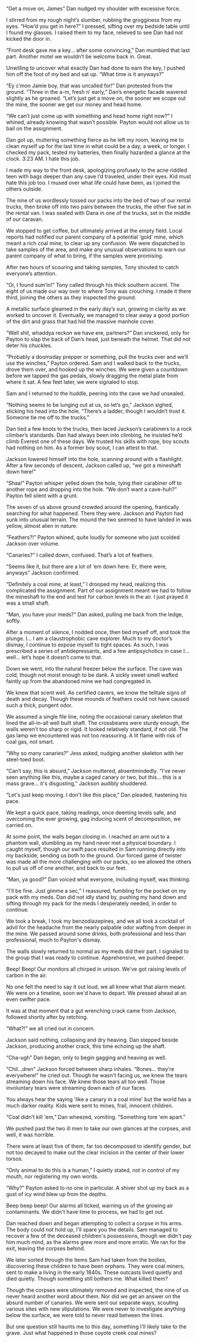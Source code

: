   “Get a move on, James” Dan nudged my shoulder with excessive force.

  I stirred from my rough night’s slumber, rubbing the grogginess from my eyes. “How’d you get in here?” I pressed, sifting over my bedside table until I found my glasses. I raised them to my face, relieved to see Dan had not kicked the door in.

  “Front desk gave me a key… after some convincing,” Dan mumbled that last part. Another motel we wouldn’t be welcome back in. Great. 

  Unwilling to uncover what exactly Dan had done to earn the key, I pushed him off the foot of my bed and sat up. “What time is it anyways?”

  “Ey c’mon Jamie boy, that was uncalled for!” Dan protested from the ground. “Three in the a-m, fresh n’ early,” Dan’s energetic facade wavered slightly as he groaned. “Let’s just get a move on, the sooner we scope out the mine, the sooner we get our money and head home. 

  “We can’t just come up with something and head home right now?” I whined, already knowing that wasn’t possible. Payton would not allow us to bail on the assignment.

  Dan got up, muttering something fierce as he left my room, leaving me to clean myself up for the last time in what could be a day, a week, or longer.  I checked my pack, tested my batteries, then finally hazarded a glance at the clock. 3:23 AM. I hate this job.

  I made my way to the front desk, apologizing profusely to the acne riddled teen with bags deeper than any cave I’d traveled, under their eyes. Kid must hate this job too.   I mused over what life could have been, as I joined the others outside.

  The nine of us wordlessly tossed our packs into the bed of two of our rental trucks, then broke off into two pairs between the trucks, the other five sat in the rental van. I was seated with Dana in one of the trucks, set in the middle of our caravan.

  We stopped to get coffee, but ultimately arrived at the empty field. Local reports had notified our parent company of a potential ‘gold’ mine, which meant a rich coal mine, to clear up any confusion. We were dispatched to take samples of the area, and make any unusual observations to warn our parent company of what to bring, if the samples were promising.

  After two hours of scouring and taking samples, Tony shouted to catch everyone’s attention.

  “Oi, I found sum’in!” Tony called through his thick southern accent. The eight of us made our way over to where Tony was crouching. I made it there third, joining the others as they inspected the ground.

  A metallic surface gleamed in the early day’s sun, growing in clarity as we worked to uncover it. Eventually, we managed to clear away a good portion of the dirt and grass that had hid the massive manhole cover.

  “Well shit, whaddya reckon we have ere, partners?” Dan snickered, only for Payton to slap the back of Dan’s head, just beneath the helmet. That did not deter his chuckles.

  “Probably a doomsday prepper or something, pull the trucks over and we’ll use the winches,” Payton ordered. Sam and I walked back to the trucks, drove them over, and hooked up the winches. We were given a countdown before we tapped the gas pedals, slowly dragging the metal plate from where it sat. A few feet later, we were signaled to stop. 

  Sam and I returned to the huddle, peering into the cave we had unsealed.

  “Nothing seems to be lunging out at us, so let’s go,”  Jackson sighed, sticking his head into the hole. “There’s a ladder, though I wouldn’t trust it. Someone tie me off to the trucks.”

  Dan tied a few knots to the trucks, then laced Jackson’s carabiners to a rock climber’s standards. Dan had always been into climbing, he insisted he’d climb Everest one of these days. We trusted his skills with rope, boy scouts had nothing on him. As a former boy scout, I can attest to that.

  Jackson lowered himself into the hole, scanning around with a flashlight. After a few seconds of descent, Jackson called up, “we got a mineshaft down here!”

  “Shaa!” Payton whisper yelled down the hole, tying their carabiner off to another rope and dropping into the hole. “We don’t want a cave-huh?” Payton fell silent with a grunt.

  The seven of us above ground crowded around the opening, frantically searching for what happened. There they were. Jackson and Payton had sunk into unusual terrain. The mound the two seemed to have landed in was yellow, almost alien in nature.

  “Feathers?!” Payton whined, quite loudly for someone who just scolded Jackson over volume.

  “Canaries?” I called down, confused. That’s a lot of feathers.

  “Seems like it, but there are a lot of ‘em down here. Er, there were, anyways” Jackson confirmed.

  “Definitely a coal mine, at least,” I drooped my head, realizing this complicated the assignment. Part of our assignment meant we had to follow the mineshaft to the end and test for carbon levels in the air. I just prayed it was a small shaft.

  “Man, you have your meds?” Dan asked, pulling me back from the ledge, softly.

  After a moment of silence, I nodded once, then tied myself off, and took the plunge. I… I am a claustrophobic cave explorer. Much to my doctor’s dismay, I continue to expose myself to tight spaces. As such, I was prescribed a series of antidepressants, and a few antipsychotics in case I… well… let’s hope it doesn’t come to that.

  Down we went, into the natural freezer below the surface. The cave was cold, though not moist enough to be dank. A sickly sweet smell wafted faintly up from the abandoned mine we had congregated in.

  We knew that scent well. As certified cavers, we know the telltale signs of death and decay. Though these mounds of feathers could not have caused such a thick, pungent odor.

  We assumed a single file line, noting the occasional canary skeleton that lined the all-in-all well built shaft. The crossbeams were sturdy enough, the walls weren’t too sharp or rigid. It looked relatively standard, if not old. The gas lamp we encountered was not too reassuring. A lit flame with risk of coal gas, not smart.

  “Why so many canaries?” Jess asked, nudging another skeleton with her steel-toed boot.

  “Can’t say, this is absurd,” Jackson muttered, absentmindedly. “I've never seen anything like this, maybe a caged canary or two, but this… this is a mass grave… it's disgusting,” Jackson audibly shuddered.

  “Let's just keep moving. I don't like this place,” Dan pleaded, hastening his pace.

  We kept a quick pace, taking readings, once deeming levels safe, and overcoming the ever growing, gag inducing scent of decomposition, we carried on.

  At some point, the walls began closing in. I reached an arm out to a phantom wall, stumbling as my hand never met a physical boundary. I caught myself, though our swift pace resulted in Sam running directly into my backside, sending us both to the ground. Our forced game of twister was made all the more challenging with our packs, so we allowed the others to pull us off of one another, and back to our feet.

  “Man, ya good?” Dan voiced what everyone, including myself, was thinking.

  “I'll be fine. Just gimme a sec,” I reassured, fumbling for the pocket on my pack with my meds. Dan did not idly stand by, pushing my hand down and sifting through my pack for the meds I desperately needed, in order to continue.

  We took a break, I took my benzodiazepines, and we all took a cocktail of advil for the headache from the nearly palpable odor wafting from deeper in the mine. We passed around some drinks, both professional and less than professional, much to Payton's dismay.

  The walls slowly returned to normal as my meds did their part. I signaled to the group that I was ready to continue. Apprehensive, we pushed deeper.

  Beep! Beep! Our monitors all chirped in unison. We've got raising levels of carbon in the air.

  No one felt the need to say it out loud, we all knew what that alarm meant. We were on a timeline, soon we'd have to depart. We pressed ahead at an even swifter pace.

  It was at that moment that a gut wrenching crack came from Jackson, followed shortly after by retching.
 
  “What?!” we all cried out in concern.

  Jackson said nothing, collapsing and dry heaving. Dan stepped beside Jackson, producing another crack, this time echoing up the shaft.

  “Cha-ugh” Dan began, only to begin gagging and heaving as well.

  “Chil…dren” Jackson forced between sharp inhales. “Bones… they’re everywhere!” he cried out. Though he wasn't facing us, we knew the tears streaming down his face. We knew those tears all too well. Those involuntary tears were streaming down each of our faces.

  You always hear the saying 'like a canary in a coal mine' but the world has a much darker reality. Kids were sent to mines, frail, innocent children.

  “Coal didn’t kill 'em,” Dan wheezed, vomiting. “Something tore 'em apart.”

  We pushed past the two ill men to take our own glances at the corpses, and well, it was horrible. 

  There were at least five of them, far too decomposed to identify gender, but not too decayed to make out the clear incision in the center of their lower torsos.

  “Only animal to do this is a human,” I quietly stated, not in control of my mouth, nor registering my own words.

  “Why?” Payton asked to no one in particular. A shiver shot up my back as a gust of icy wind blew up from the depths.

  Beep beep beep! Our alarms all ticked, warning us of the growing air contaminants. We didn't have time to process, we had to get out.

  Dan reached down and began attempting to collect a corpse in his arms. The body could not hold up, I'll spare you the details. Sam managed to recover a few of the deceased children's possessions, though we didn't pay him much mind, as the alarms grew more and more erratic. We ran for the exit, leaving the corpses behind.

  We later sorted through the items Sam had taken from the bodies, discovering these children to have been orphans. They were coal miners, sent to make a living in the early 1840s. These outcasts lived quietly and died quietly. Though something still bothers me. What killed them?

  Though the corpses were ultimately removed and inspected, the nine of us never heard another word about them. Nor did we get an answer on the absurd number of canaries. We were sent our separate ways, scouting various sites with new stipulations. We were never to investigate anything below the surface, we were told to never read between the lines.

  But one question still haunts me to this day, something I'll likely take to the grave. Just what happened in those coyote creek coal mines?